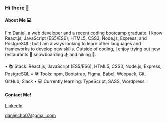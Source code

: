 ### Hi there 👋

#### About Me :computer:

I'm Daniel, a web developer and a recent coding bootcamp graduate. I know React.js, JavaScript (ES5/ES6), HTML5, CSS3, Node.js, Express, and PostgreSQL; but I am always looking to learn other languages and frameworks to develop new skills.  Outside of coding, I enjoy trying out new restaurants :fork_and_knife: snowboarding :snowboarder: and hiking 🥾.

• :books: Stack: React.js, JavaScript (ES5/ES6), HTML5, CSS3, Node.js, Express, PostgreSQL
• 🛠 Tools: npm, Bootstrap, Figma, Babel, Webpack, Git, GitHub, Slack
• 💻 Currently learning: TypeScript, SASS, Wordpress

#### Contact Me!

[LinkedIn](https://www.linkedin.com/in/daniel-cho1/)

[danielcho07@gmail.com](mailto:danielcho07@gmail.com)
